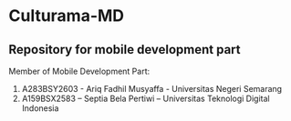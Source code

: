 # Culturama-MD
## Repository for mobile development part

Member of Mobile Development Part:
1. A283BSY2603 - Ariq Fadhil Musyaffa - Universitas Negeri Semarang 
2. A159BSX2583 – Septia Bela Pertiwi – Universitas Teknologi Digital Indonesia
